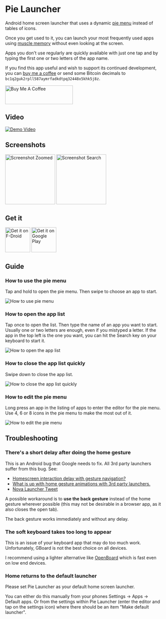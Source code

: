 # Pie Launcher

Android home screen launcher that uses a dynamic
[pie menu](https://en.wikipedia.org/wiki/Pie_menu)
instead of tables of icons.

Once you get used to it, you can launch your most frequently used apps
using [muscle memory](https://en.wikipedia.org/wiki/Muscle_memory) without
even looking at the screen.

Apps you don't use regularly are quickly available with just one tap and
by typing the first one or two letters of the app name.

If you find this app useful and wish to support its continued development,
you can [buy me a coffee](https://www.buymeacoffee.com/markusfisch) or
send some Bitcoin decimals to `bc1q2guk2rpll587aymrfadkdtpq32448x5khk5j8z`.

<a href="https://www.buymeacoffee.com/markusfisch" target="_blank"><img
	src="https://cdn.buymeacoffee.com/buttons/v2/default-yellow.png"
	alt="Buy Me A Coffee"
	style="height: 60px !important;width: 217px !important;"/></a>

## Video

[![Demo Video](http://img.youtube.com/vi/zg0h3s_yua8/0.jpg)](http://www.youtube.com/watch?v=zg0h3s_yua8)

## Screenshots

<img src="fastlane/metadata/android/en-US/images/phoneScreenshots/screencap-zoomed.png"
	alt="Screenshot Zoomed" width="160"/>
<img src="fastlane/metadata/android/en-US/images/phoneScreenshots/screencap-search.png"
	alt="Screenshot Search" width="160"/>

## Get it

<a href="https://f-droid.org/de/packages/de.markusfisch.android.pielauncher/"><img
	src="https://fdroid.gitlab.io/artwork/badge/get-it-on.png"
	alt="Get it on F-Droid" height="80"/></a> <a
	href="https://play.google.com/store/apps/details?id=de.markusfisch.android.pielauncher"><img
	src="https://play.google.com/intl/en_us/badges/images/generic/en_badge_web_generic.png"
	alt="Get it on Google Play" height="80"></a>

## Guide

### How to use the pie menu

Tap and hold to open the pie menu. Then swipe to choose an app to start.

![How to use pie menu](svg/guide_pie_menu.svg)

### How to open the app list

Tap once to open the list. Then type the name of an app you want to start.
Usually one or two letters are enough, even if you mistyped a letter.
If the app in the top left is the one you want, you can hit the Search
key on your keyboard to start it.

![How to open the app list](svg/guide_open_list.svg)

### How to close the app list quickly

Swipe down to close the app list.

![How to close the app list quickly](svg/guide_close_list.svg)

### How to edit the pie menu

Long press an app in the listing of apps to enter the editor for the pie menu.
Use 4, 6 or 8 icons in the pie menu to make the most out of it.

![How to edit the pie menu](svg/guide_edit_pie.svg)

## Troubleshooting

### There's a short delay after doing the home gesture

This is an Android bug that Google needs to fix.
All 3rd party launchers suffer from this bug. See:

* [Homescreen interaction delay with gesture navigation?](https://www.reddit.com/r/GooglePixel/comments/dp5x1i/homescreen_interaction_delay_with_gesture/)
* [What is up with home gesture animations with 3rd party launchers.](https://www.reddit.com/r/GooglePixel/comments/ecvbiv/what_is_up_with_home_gesture_animations_with_3rd/)
* [Nova Launcher Tweet](https://twitter.com/Nova_Launcher/status/1169295641538940930)

A possible workaround is to **use the back gesture** instead of the home
gesture wherever possible (this may not be desirable in a browser app,
as it also closes the open tab).

The back gesture works immediately and without any delay.

### The soft keyboard takes too long to appear

This is an issue of your keyboard app that may do too much work.
Unfortunately, GBoard is not the best choice on all devices.

I recommend using a lighter alternative like
[OpenBoard](https://f-droid.org/de/packages/org.dslul.openboard.inputmethod.latin/)
which is fast even on low end devices.

### Home returns to the default launcher

Please set Pie Launcher as your default home screen launcher.

You can either do this manually from your phones Settings → Apps → Default
apps. Or from the settings within Pie Launcher (enter the editor and tap on
the settings icon) where there should be an item "Make default launcher".
